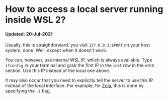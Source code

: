 # How to access a local server running inside WSL 2?

#### Updated: 20-Jul-2021

Usually, this is straightforward: you visit `127.0.0.1:$PORT` on your host system, done. Well, except when it doesn't work.

You can, however, use internal WSL IP, which is always available. Type `ifconfig` in your terminal and grab the first IP in the `inet` row in the `eth0` section. Use this IP instead of the local one above.

It may also occur that you need to explicitly tell the server to use this IP instead of the local interface. For example, for [Zola](https://github.com/getzola/zola), this is done by specifying the `-i` flag.
